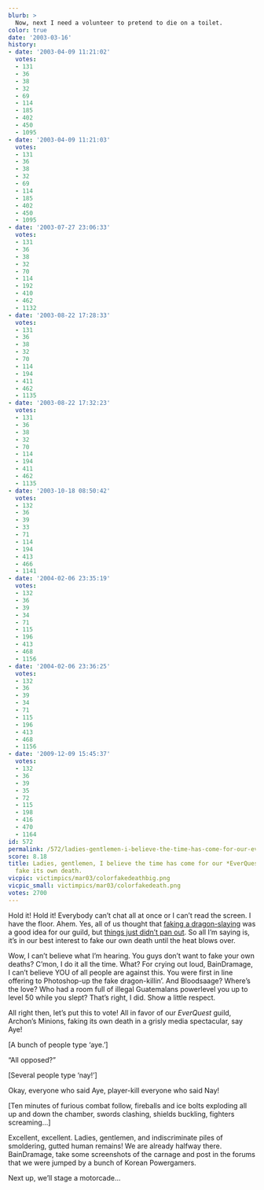 ```yaml
---
blurb: >
  Now, next I need a volunteer to pretend to die on a toilet.
color: true
date: '2003-03-16'
history:
- date: '2003-04-09 11:21:02'
  votes:
  - 131
  - 36
  - 38
  - 32
  - 69
  - 114
  - 185
  - 402
  - 450
  - 1095
- date: '2003-04-09 11:21:03'
  votes:
  - 131
  - 36
  - 38
  - 32
  - 69
  - 114
  - 185
  - 402
  - 450
  - 1095
- date: '2003-07-27 23:06:33'
  votes:
  - 131
  - 36
  - 38
  - 32
  - 70
  - 114
  - 192
  - 410
  - 462
  - 1132
- date: '2003-08-22 17:28:33'
  votes:
  - 131
  - 36
  - 38
  - 32
  - 70
  - 114
  - 194
  - 411
  - 462
  - 1135
- date: '2003-08-22 17:32:23'
  votes:
  - 131
  - 36
  - 38
  - 32
  - 70
  - 114
  - 194
  - 411
  - 462
  - 1135
- date: '2003-10-18 08:50:42'
  votes:
  - 132
  - 36
  - 39
  - 33
  - 71
  - 114
  - 194
  - 413
  - 466
  - 1141
- date: '2004-02-06 23:35:19'
  votes:
  - 132
  - 36
  - 39
  - 34
  - 71
  - 115
  - 196
  - 413
  - 468
  - 1156
- date: '2004-02-06 23:36:25'
  votes:
  - 132
  - 36
  - 39
  - 34
  - 71
  - 115
  - 196
  - 413
  - 468
  - 1156
- date: '2009-12-09 15:45:37'
  votes:
  - 132
  - 36
  - 39
  - 35
  - 72
  - 115
  - 198
  - 416
  - 470
  - 1164
id: 572
permalink: /572/ladies-gentlemen-i-believe-the-time-has-come-for-our-everquest-guild-to-fake-its-own-death/
score: 8.18
title: Ladies, gentlemen, I believe the time has come for our *EverQuest* guild to
  fake its own death.
vicpic: victimpics/mar03/colorfakedeathbig.png
vicpic_small: victimpics/mar03/colorfakedeath.png
votes: 2700
---
```


Hold it! Hold it! Everybody can’t chat all at once or I can’t read the
screen. I have the floor. Ahem. Yes, all of us thought that [faking a
dragon-slaying](%ARTICLE[566]%) was a good idea for our guild, but
[things just didn’t pan out](%ARTICLE[567]%). So all I’m saying is,
it’s in our best interest to fake our own death until the heat blows
over.

Wow, I can’t believe what I’m hearing. You guys don’t want to fake your
own deaths? C’mon, I do it all the time. What? For crying out loud,
BainDramage, I can’t believe YOU of all people are against this. You
were first in line offering to Photoshop-up the fake dragon-killin’. And
Bloodsaage? Where’s the love? Who had a room full of illegal Guatemalans
powerlevel you up to level 50 while you slept? That’s right, I did. Show
a little respect.

All right then, let’s put this to vote! All in favor of our *EverQuest*
guild, Archon’s Minions, faking its own death in a grisly media
spectacular, say Aye!

\[A bunch of people type ‘aye.’\]

“All opposed?”

\[Several people type ‘nay!’\]

Okay, everyone who said Aye, player-kill everyone who said Nay!

\[Ten minutes of furious combat follow, fireballs and ice bolts
exploding all up and down the chamber, swords clashing, shields
buckling, fighters screaming...\]

Excellent, excellent. Ladies, gentlemen, and indiscriminate piles of
smoldering, gutted human remains! We are already halfway there.
BainDramage, take some screenshots of the carnage and post in the forums
that we were jumped by a bunch of Korean Powergamers.

Next up, we’ll stage a motorcade...